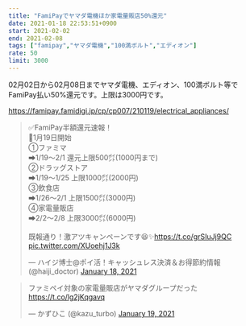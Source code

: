 ```yaml
---
title: "FamiPayでヤマダ電機ほか家電量販店50%還元"
date: 2021-01-18 22:53:51+0900
start: 2021-02-02
end: 2021-02-08
tags: ["famipay","ヤマダ電機","100満ボルト","エディオン"]
rate: 50
limit: 3000
---
```

02月02日から02月08日までヤマダ電機、エディオン、100満ボルト等でFamiPay払い50%還元です。上限は3000円です。

https://famipay.famidigi.jp/cp/cp007/210119/electrical_appliances/

<blockquote class="twitter-tweet"><p lang="ja" dir="ltr">✅FamiPay半額還元速報！<br>🔸1月19日開始<br>①ファミマ<br>➡1/19～2/1 還元上限500㌽(1000円まで)<br>②ドラッグストア<br>➡1/19～1/25 上限1000㌽(2000円)<br>③飲食店<br>➡1/26～2/1 上限1500㌽(3000円)<br>④家電量販店<br>➡2/2～2/8 上限3000㌽(6000円)<br><br>既報通り！激アツキャンペーンです😆✨<a href="https://t.co/grSIuJj9QC">https://t.co/grSIuJj9QC</a> <a href="https://t.co/XUoehj1J3k">pic.twitter.com/XUoehj1J3k</a></p>&mdash; ハイジ博士@ポイ活！キャッシュレス決済＆お得節約情報 (@haiji_doctor) <a href="https://twitter.com/haiji_doctor/status/1351078249103814656?ref_src=twsrc%5Etfw">January 18, 2021</a></blockquote> <script async src="https://platform.twitter.com/widgets.js" charset="utf-8"></script>
<blockquote class="twitter-tweet"><p lang="ja" dir="ltr">ファミペイ対象の家電量販店がヤマダグループだった<a href="https://t.co/lg2jKqgavq">https://t.co/lg2jKqgavq</a></p>&mdash; かずひこ (@kazu_turbo) <a href="https://twitter.com/kazu_turbo/status/1351336188204892160?ref_src=twsrc%5Etfw">January 19, 2021</a></blockquote> <script async src="https://platform.twitter.com/widgets.js" charset="utf-8"></script>
